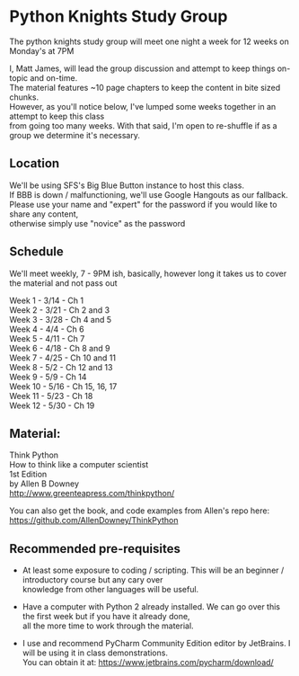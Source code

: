 # Python Knights Study Group

The python knights study group will meet one night a week for 12 weeks on Monday's at 7PM

I, Matt James, will lead the group discussion and attempt to keep things on-topic and on-time.  
The material features ~10 page chapters to keep the content in bite sized chunks.  
However, as you'll notice below, I've lumped some weeks together in an attempt to keep this class   
from going too many weeks. With that said, I'm open to re-shuffle if as a group we determine it's necessary.

## Location
We'll be using SFS's Big Blue Button instance to host this class.  
If BBB is down / malfunctioning, we'll use Google Hangouts as our fallback.   
Please use your name and "expert" for the password if you would like to share any content,   
otherwise simply use "novice" as the password

## Schedule
We'll meet weekly, 7 - 9PM ish, basically, however long it takes us to cover the material and not pass out 

Week 1 -    3/14    - Ch 1  
Week 2 -    3/21    - Ch 2 and 3  
Week 3 -    3/28    - Ch 4 and 5  
Week 4 -    4/4     - Ch 6  
Week 5 -    4/11    - Ch 7  
Week 6 -    4/18    - Ch 8 and 9  
Week 7 -    4/25    - Ch 10 and 11  
Week 8 -    5/2     - Ch 12 and 13  
Week 9 -    5/9     - Ch 14  
Week 10 -   5/16    - Ch 15, 16, 17  
Week 11 -   5/23    - Ch 18  
Week 12 -   5/30    - Ch 19  

## Material:   
Think Python    
How to think like a computer scientist   
1st Edition   
by Allen B Downey   
http://www.greenteapress.com/thinkpython/

You can also get the book, and code examples from Allen's repo here:  
https://github.com/AllenDowney/ThinkPython


## Recommended pre-requisites
* At least some exposure to coding / scripting. This will be an beginner / introductory course but any cary over   
knowledge from other languages will be useful.

* Have a computer with Python 2 already installed. We can go over this the first week but if you have it already done,   
all the more time to work through the material.

* I use and recommend PyCharm Community Edition editor by JetBrains. I will be using it in class demonstrations.  
You can obtain it at: https://www.jetbrains.com/pycharm/download/
